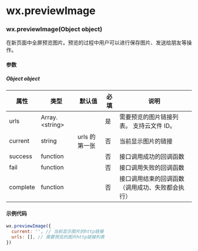 # wx.previewImage

### wx.previewImage(Object object)

在新页面中全屏预览图片。预览的过程中用户可以进行保存图片、发送给朋友等操作。

#### 参数

##### Object object

| 属性     | 类型             | 默认值        | 必填 | 说明                                             |
| -------- | ---------------- | ------------- | ---- | ------------------------------------------------ |
| urls     | Array.\<string\> |               | 是   | 需要预览的图片链接列表。 支持云文件 ID。         |
| current  | string           | urls 的第一张 | 否   | 当前显示图片的链接                               |
| success  | function         |               | 否   | 接口调用成功的回调函数                           |
| fail     | function         |               | 否   | 接口调用失败的回调函数                           |
| complete | function         |               | 否   | 接口调用结束的回调函数（调用成功、失败都会执行） |

#### 示例代码

```js
wx.previewImage({
  current: '', // 当前显示图片的http链接
  urls: [], // 需要预览的图片http链接列表
})
```